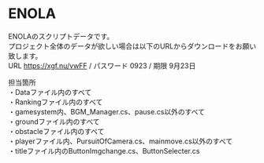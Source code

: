 # ENOLA
ENOLAのスクリプトデータです。  
プロジェクト全体のデータが欲しい場合は以下のURLからダウンロードをお願い致します。  
URL  https://xgf.nu/vwFF  /  パスワード 0923  /  期限 9月23日
  
担当箇所  
・Dataファイル内のすべて  
・Rankingファイル内のすべて  
・gamesystem内、BGM_Manager.cs、pause.cs以外のすべて  
・groundファイル内のすべて  
・obstacleファイル内のすべて  
・playerファイル内、PursuitOfCamera.cs、mainmove.cs以外のすべて  
・titleファイル内のButtonImgchange.cs、ButtonSelecter.cs  
